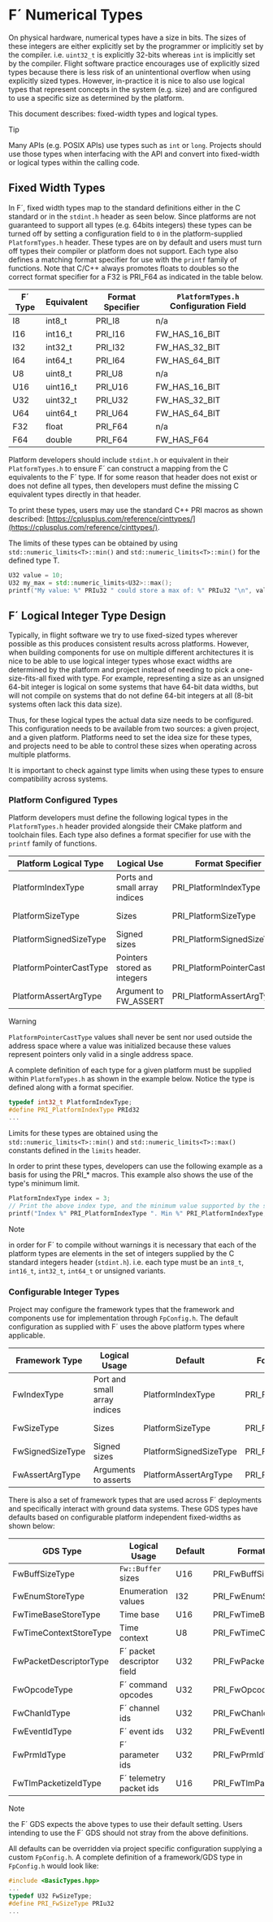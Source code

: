 # F´ Numerical Types

On physical hardware, numerical types have a size in bits. The sizes of these integers are either explicitly set by the
programmer or implicitly set by the compiler. i.e. `uint32_t` is explicitly 32-bits whereas `int` is implicitly set by
the compiler. Flight software practice encourages use of explicitly sized types because there is less risk of an
unintentional overflow when using explicitly sized types. However, in-practice it is nice to also use logical types that
represent concepts in the system (e.g. size) and are configured to use a specific size as determined by the platform.

This document describes: fixed-width types and logical types.

> [!TIP]
> Many APIs (e.g. POSIX APIs) use types such as `int` or `long`. Projects should use those types when interfacing with the API and convert into fixed-width or logical types within the calling code.

## Fixed Width Types

In F´, fixed width types map to the standard definitions either in the C standard or in the `stdint.h` header as seen
below. Since platforms are not guaranteed to support all types (e.g. 64bits integers) these types can be turned off
by setting a configuration field to `0` in the platform-supplied `PlatformTypes.h` header.  These types are on by
default and users must turn off types their compiler or platform does not support. Each type also defines a matching 
format specifier for use with the `printf` family of functions. Note that C/C++ always promotes floats to doubles so
the correct format specifier for a F32 is PRI_F64 as indicated in the table below.


| F´ Type | Equivalent   | Format Specifier | `PlatformTypes.h` Configuration Field |
|---------|--------------|------------------|---------------------------------------|
| I8      | int8_t       | PRI_I8           | n/a                                   |
| I16     | int16_t      | PRI_I16          | FW_HAS_16_BIT                         |
| I32     | int32_t      | PRI_I32          | FW_HAS_32_BIT                         |
| I64     | int64_t      | PRI_I64          | FW_HAS_64_BIT                         |
| U8      | uint8_t      | PRI_U8           | n/a                                   |
| U16     | uint16_t     | PRI_U16          | FW_HAS_16_BIT                         |
| U32     | uint32_t     | PRI_U32          | FW_HAS_32_BIT                         |
| U64     | uint64_t     | PRI_U64          | FW_HAS_64_BIT                         |
| F32     | float        | PRI_F64          | n/a                                   |
| F64     | double       | PRI_F64          | FW_HAS_F64                            |

Platform developers should include `stdint.h` or equivalent in their `PlatformTypes.h` to ensure F´ can construct a
mapping from the C equivalents to the F´ type. If for some reason that header does not exist or does not define all
types, then developers must define the missing C equivalent types directly in that header.

To print these types, users may use the standard C++ PRI macros as shown described:
[https://cplusplus.com/reference/cinttypes/](https://cplusplus.com/reference/cinttypes/).

The limits of these types can be obtained by using `std::numeric_limits<T>::min()` and `std::numeric_limits<T>::min()`
for the defined type T.

```c++
U32 value = 10;
U32 my_max = std::numeric_limits<U32>::max();
printf("My value: %" PRIu32 " could store a max of: %" PRIu32 "\n", value, my_max);
```

## F´ Logical Integer Type Design


Typically, in flight software we try to use fixed-sized types wherever possible as this produces consistent results
across platforms. However, when building components for use on multiple different architectures it is nice to be able
to use logical integer types whose exact widths are determined by the platform and project instead of needing
to pick a one-size-fits-all fixed with type. For example, representing a size as an unsigned 64-bit integer is logical
on some systems that have 64-bit data widths, but will not compile on systems that do not define 64-bit integers at all
(8-bit systems often lack this data size).

Thus, for these logical types the actual data size needs to be configured. This configuration needs to be available
from two sources: a given project, and a given platform. Platforms need to set the idea size for these types, and
projects need to be able to control these sizes when operating across multiple platforms.

It is important to check against type limits when using these types to ensure compatibility across systems.

### Platform Configured Types

Platform developers must define the following logical types in the `PlatformTypes.h` header provided alongside their
CMake platform and toolchain files. Each type also defines a format specifier for use with the `printf` family of
functions.

| Platform Logical Type   | Logical Use                   | Format Specifier            | Signed | Size            |
|-------------------------|-------------------------------|-----------------------------|--------|-----------------|
| PlatformIndexType       | Ports and small array indices | PRI_PlatformIndexType       | Yes    | Minimum 1 Byte  |
| PlatformSizeType        | Sizes                         | PRI_PlatformSizeType        | No     | Minimum 4 Bytes |
| PlatformSignedSizeType  | Signed sizes                  | PRI_PlatformSignedSizeType  | Yes    | Minimum 4 Bytes |
| PlatformPointerCastType | Pointers stored as integers   | PRI_PlatformPointerCastType | No     | sizeof(void*)   |
| PlatformAssertArgType   | Argument to FW_ASSERT         | PRI_PlatformAssertArgType   | Yes/No | Any             |

> [!WARNING]
> `PlatformPointerCastType` values shall never be sent nor used outside the address space where a value was initialized because these values represent pointers only valid in a single address space.

A complete definition of each type for a given platform must be supplied within `PlatformTypes.h` as shown in the
example below. Notice the type is defined along with a format specifier.

```c++
typedef int32_t PlatformIndexType;
#define PRI_PlatformIndexType PRId32
...
```

Limits for these types are obtained using the `std::numeric_limits<T>::min()` and `std::numeric_limits<T>::max()`
constants defined in the `limits` header.

In order to print these types, developers can use the following example as a basis for using the PRI_* macros. This
example also shows the use of the type's minimum limit.

```c++
PlatformIndexType index = 3;
// Print the above index type, and the minimum value supported by the same type
printf("Index %" PRI_PlatformIndexType ". Min %" PRI_PlatformIndexType, index, std::numeric_limits<PlatformIndexType>::min());
```

> [!NOTE]
> in order for F´ to compile without warnings it is necessary that each of the platform types are elements in the set of integers supplied by the C standard integers header (`stdint.h`). i.e. each type must be an `int8_t`, `int16_t`, `int32_t`, `int64_t` or unsigned variants.

### Configurable Integer Types

Project may configure the framework types that the framework and components use for implementation through
`FpConfig.h`. The default configuration as supplied with F´ uses the above platform types where applicable.

| Framework Type   | Logical Usage                | Default                | Format Specifier     | Signed | Size            |
|------------------|------------------------------|------------------------|----------------------|--------|-----------------|
| FwIndexType      | Port and small array indices | PlatformIndexType      | PRI_FwIndexType      | Yes    | Minimum 1 Byte  |
| FwSizeType       | Sizes                        | PlatformSizeType       | PRI_FwSizeType       | No     | Minimum 4 Bytes |
| FwSignedSizeType | Signed sizes                 | PlatformSignedSizeType | PRI_FwSignedSizeType | Yes    | Minimum 4 Bytes |
| FwAssertArgType  | Arguments to asserts         | PlatformAssertArgType  | PRI_FwAssertArgType  | Yes/No | Any             |

There is also a set of framework types that are used across F´ deployments and specifically interact with ground data
systems. These GDS types have defaults based on configurable platform independent fixed-widths as shown below:

| GDS Type               | Logical Usage              | Default               | Format Specifier           |
|------------------------|----------------------------|-----------------------|----------------------------|
| FwBuffSizeType         | `Fw::Buffer` sizes         | U16                   | PRI_FwBuffSizeType         |
| FwEnumStoreType        | Enumeration values         | I32                   | PRI_FwEnumStoreType        |
| FwTimeBaseStoreType    | Time base                  | U16                   | PRI_FwTimeBaseStoreType    |
| FwTimeContextStoreType | Time context               | U8                    | PRI_FwTimeContextStoreType |
| FwPacketDescriptorType | F´ packet descriptor field | U32                   | PRI_FwPacketDescriptorType |
| FwOpcodeType           | F´ command opcodes         | U32                   | PRI_FwOpcodeType           |
| FwChanIdType           | F´ channel ids             | U32                   | PRI_FwChanIdType           |
| FwEventIdType          | F´ event ids               | U32                   | PRI_FwEventIdType          |
| FwPrmIdType            | F´ parameter ids           | U32                   | PRI_FwPrmIdType            |
| FwTlmPacketizeIdType   | F´ telemetry packet ids    | U16                   | PRI_FwTlmPacketizeIdType   |

> [!NOTE]
> the F´ GDS expects the above types to use their default setting. Users intending to use the F´ GDS should not stray from the above definitions.

All defaults can be overridden via project specific configuration supplying a custom `FpConfig.h`. A complete
definition of a framework/GDS type in `FpConfig.h` would look like:

```c++
#include <BasicTypes.hpp>
...
typedef U32 FwSizeType;
#define PRI_FwSizeType PRIu32
...
```
